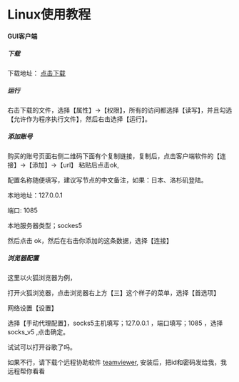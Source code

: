 # Linux使用教程


#### GUI客户端

#####  下载


下载地址： <a href="https://github.com/shadowsocks/shadowsocks-qt5/releases/download/v3.0.1/Shadowsocks-Qt5-3.0.1-x86_64.AppImage" target="_blank">点击下载</a>


##### 运行

右击下载的文件，选择【属性】->【权限】，所有的访问都选择【读写】，并且勾选【允许作为程序执行文件】，然后右击选择【运行】。



##### 添加账号

购买的账号页面右侧二维码下面有个复制链接，复制后，点击客户端软件的【连接】->【添加】->【url】 粘贴后点击ok,

配置名称随便填写，建议写节点的中文备注，如果：日本、洛杉矶登陆。

本地地址：127.0.0.1  

端口: 1085

本地服务器类型；sockes5

然后点击 ok，然后在右击你添加的这条数据，选择【连接】


##### 浏览器配置

这里以火狐浏览器为例，

打开火狐浏览器，点击浏览器右上方【三】这个样子的菜单，选择【首选项】

网络设置【设置】

选择【手动代理配置】，socks5主机填写；127.0.0.1   ，端口填写；1085  ，选择socks_v5 ,点击确定。

试试可以打开谷歌了吗。

如果不行，请下载个远程协助软件 <a href="https://www.teamviewer.cn/cn/download" target="_blank">teamviewer</a>, 安装后，把id和密码发给我，我远程帮你看看





